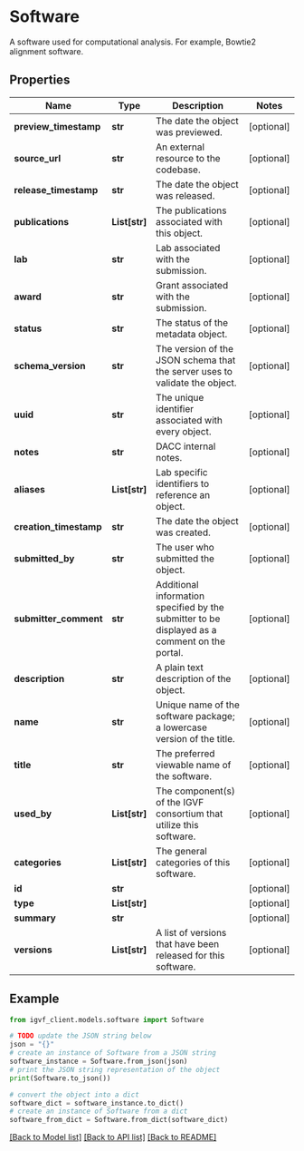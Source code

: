 # Software

A software used for computational  analysis. For example, Bowtie2 alignment software.

## Properties

Name | Type | Description | Notes
------------ | ------------- | ------------- | -------------
**preview_timestamp** | **str** | The date the object was previewed. | [optional] 
**source_url** | **str** | An external resource to the codebase. | [optional] 
**release_timestamp** | **str** | The date the object was released. | [optional] 
**publications** | **List[str]** | The publications associated with this object. | [optional] 
**lab** | **str** | Lab associated with the submission. | [optional] 
**award** | **str** | Grant associated with the submission. | [optional] 
**status** | **str** | The status of the metadata object. | [optional] 
**schema_version** | **str** | The version of the JSON schema that the server uses to validate the object. | [optional] 
**uuid** | **str** | The unique identifier associated with every object. | [optional] 
**notes** | **str** | DACC internal notes. | [optional] 
**aliases** | **List[str]** | Lab specific identifiers to reference an object. | [optional] 
**creation_timestamp** | **str** | The date the object was created. | [optional] 
**submitted_by** | **str** | The user who submitted the object. | [optional] 
**submitter_comment** | **str** | Additional information specified by the submitter to be displayed as a comment on the portal. | [optional] 
**description** | **str** | A plain text description of the object. | [optional] 
**name** | **str** | Unique name of the software package; a lowercase version of the title. | [optional] 
**title** | **str** | The preferred viewable name of the software. | [optional] 
**used_by** | **List[str]** | The component(s) of the IGVF consortium that utilize this software. | [optional] 
**categories** | **List[str]** | The general categories of this software. | [optional] 
**id** | **str** |  | [optional] 
**type** | **List[str]** |  | [optional] 
**summary** | **str** |  | [optional] 
**versions** | **List[str]** | A list of versions that have been released for this software. | [optional] 

## Example

```python
from igvf_client.models.software import Software

# TODO update the JSON string below
json = "{}"
# create an instance of Software from a JSON string
software_instance = Software.from_json(json)
# print the JSON string representation of the object
print(Software.to_json())

# convert the object into a dict
software_dict = software_instance.to_dict()
# create an instance of Software from a dict
software_from_dict = Software.from_dict(software_dict)
```
[[Back to Model list]](../README.md#documentation-for-models) [[Back to API list]](../README.md#documentation-for-api-endpoints) [[Back to README]](../README.md)


